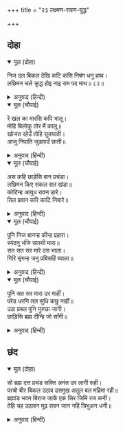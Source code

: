 +++
title = "२३ लक्ष्मण-रावण-युद्ध"

+++


## दोहा


<details open><summary>मूल (दोहा)</summary>

निज दल बिकल देखि कटि कसि निषंग धनु हाथ।  
लछिमन चले क्रुद्ध होइ नाइ राम पद माथ॥ ८२॥
</details>

<details><summary>अनुवाद (हिन्दी)</summary>

आपली सेना व्याकूळ झालेली पाहून कमरेला भाता बांधून आणि हातात धनुष्य घेऊन श्रीरघुनाथांच्या चरणी मस्तक ठेवून लक्ष्मण क्रोधाने निघाला.॥ ८२॥
</details>

<details open><summary>मूल (चौपाई)</summary>

रे खल का मारसि कपि भालू।  
मोहि बिलोकु तोर मैं कालू॥  
खोजत रहेउँ तोहि सुतघाती।  
आजु निपाति जुड़ावउँ छाती॥
</details>

<details><summary>अनुवाद (हिन्दी)</summary>

लक्ष्मणाने रावणाजवळ जाऊन म्हटले, ‘अरे दुष्टा, वानर-अस्वलांना काय मारतोस? मला बघ. मी तुझा काळ आहे.’ रावण म्हणाला, ‘अरे माझ्या पुत्राच्या मारेकऱ्या! मी तुलाच शोधत होतो. आज तुला मारून आपले हृदय शांत करीन.’॥ १॥
</details>

<details open><summary>मूल (चौपाई)</summary>

अस कहि छाड़ेसि बान प्रचंडा।  
लछिमन किए सकल सत खंडा॥  
कोटिन्ह आयुध रावन डारे।  
तिल प्रवान करि काटि निवारे॥
</details>

<details><summary>अनुवाद (हिन्दी)</summary>

असे म्हणून रावणाने प्रचंड बाण सोडले. लक्ष्मणाने सर्वांचे शेकडो तुकडे करून टाकले. रावणाने कोटॺावधी शस्त्रास्त्रे टाकली. लक्ष्मणाने ती तिळाएवढी करून तोडून टाकली.॥ २॥
</details>

<details open><summary>मूल (चौपाई)</summary>

पुनि निज बानन्ह कीन्ह प्रहारा।  
स्यंदनु भंजि सारथी मारा॥  
सत सत सर मारे दस भाला।  
गिरि सृंगन्ह जनु प्रबिसहिं ब्याला॥
</details>

<details><summary>अनुवाद (हिन्दी)</summary>

मग लक्ष्मणाने आपल्या बाणांनी त्याच्यावर प्रहार केला आणि त्याचा रथ मोडून सारथ्याला मारले. रावणाच्या दहा मस्तकांवर शंभर-शंभर बाण मारले. ते त्याच्या डोक्यात असे घुसले की, जणू पहाडाच्या शिखरांमध्ये साप प्रवेश करीत होते, असे वाटे.॥ ३॥
</details>

<details open><summary>मूल (चौपाई)</summary>

पुनि सत सर मारा उर माहीं।  
परेउ धरनि तल सुधि कछु नाहीं॥  
उठा प्रबल पुनि मुरुछा जागी।  
छाड़िसि ब्रह्म दीन्हि जो साँगी॥
</details>

<details><summary>अनुवाद (हिन्दी)</summary>

नंतर आणखी शंभर बाण त्याच्या छातीवर मारले. तो पृथ्वीवर पडला; त्याला काही शुद्ध राहिली नाही. मग मूर्च्छा दूर होताच तो प्रबळ रावण उठला आणि त्याने ब्रह्मदेवांनी दिलेली शक्ती सोडली.॥ ४॥
</details>

## छंद


<details open><summary>मूल (दोहा)</summary>

सो ब्रह्म दत्त प्रचंड सक्ति अनंत उर लागी सही।  
परॺो बीर बिकल उठाव दसमुख अतुल बल महिमा रही॥  
ब्रह्मांड भवन बिराज जाकें एक सिर जिमि रज कनी।  
तेहि चह उठावन मूढ़ रावन जान नहिं त्रिभुअन धनी॥
</details>

<details><summary>अनुवाद (हिन्दी)</summary>

ती ब्रह्मदेवाने दिलेली प्रचंड शक्ती लक्ष्मणाच्या बरोबर छातीला लागली. त्यासरशी लक्ष्मण व्याकूळ होऊन खाली पडला. तेव्हा रावण त्याला उचलू लागला, परंतु लक्ष्मणाच्या अतुलित बळाचा महिमा अखंड होता. ज्याच्या एकाच शिरावर ब्रह्मांडरूपी भवन धुळीच्या कणाप्रमाणे विराजमान असते, त्याला तो मूर्ख रावण उचलू पहात होता. त्याला लक्ष्मण हा तिन्ही भुवनांचा स्वामी आहे, हे ठाऊक नव्हते.
</details>
